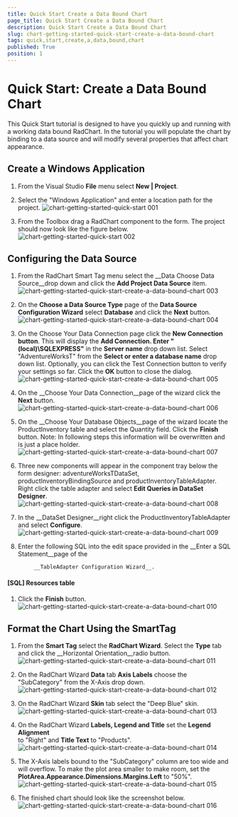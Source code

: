 ```yaml
---
title: Quick Start Create a Data Bound Chart
page_title: Quick Start Create a Data Bound Chart
description: Quick Start Create a Data Bound Chart
slug: chart-getting-started-quick-start-create-a-data-bound-chart
tags: quick,start,create,a,data,bound,chart
published: True
position: 1
---
```


# Quick Start: Create a Data Bound Chart



This Quick Start tutorial is designed to have you quickly up and running with a working data bound RadChart. In the tutorial you will populate 
    	 the chart by binding to a data source and will modify several properties that affect chart appearance.
     

## Create a Windows Application

1. From the Visual Studio __File__ menu select __New | Project__.

1. Select the "Windows Application" and enter a location path for the project.
            ![chart-getting-started-quick-start 001](images/chart-getting-started-quick-start001.png)

1. From the Toolbox drag a RadChart component to the form. The project should now look like the figure below.
          ![chart-getting-started-quick-start 002](images/chart-getting-started-quick-start002.png)

## Configuring the Data Source

1. From the RadChart Smart Tag menu select the __Data Choose Data Source__drop down and click the __Add Project Data Source__ item.
		  	![chart-getting-started-quick-start-create-a-data-bound-chart 003](images/chart-getting-started-quick-start-create-a-data-bound-chart003.png)

1. On the __Choose a Data Source Type__ page of the __Data Source Configuration Wizard__ select 
			__Database__ and click the __Next__ button.![chart-getting-started-quick-start-create-a-data-bound-chart 004](images/chart-getting-started-quick-start-create-a-data-bound-chart004.png)

1. On the Choose Your Data Connection page click the __New Connection button__. This will display the 
		 	__Add Connection. Enter "(local)\SQLEXPRESS"__ in the __Server name__ drop down list. 
		 	Select "AdventureWorksT" from the __Select or enter a database name__ drop down list. Optionally, you can 
		 	click the Test Connection button to verify your settings so far. Click the __OK__ button to close the dialog.![chart-getting-started-quick-start-create-a-data-bound-chart 005](images/chart-getting-started-quick-start-create-a-data-bound-chart005.png)

1. On the __Choose Your Data Connection__page of the wizard click the __Next__ button.
        ![chart-getting-started-quick-start-create-a-data-bound-chart 006](images/chart-getting-started-quick-start-create-a-data-bound-chart006.png)

1. On the __Choose Your Database Objects__page of the wizard locate the ProductInventory table and select the Quantity field. 
		 	Click the __Finish__ button. Note: In following steps this information will be overwritten and is just a place holder.
      ![chart-getting-started-quick-start-create-a-data-bound-chart 007](images/chart-getting-started-quick-start-create-a-data-bound-chart007.png)

1. Three new components will appear in the component tray below the form designer: adventureWorksTDataSet, productInventoryBindingSource 
		 	and productInventoryTableAdapter. Right click the table adapter and select __Edit Queries in DataSet Designer__.
      ![chart-getting-started-quick-start-create-a-data-bound-chart 008](images/chart-getting-started-quick-start-create-a-data-bound-chart008.png)

1. In the __DataSet Designer__right click the ProductInventoryTableAdapter and select __Configure__.
      ![chart-getting-started-quick-start-create-a-data-bound-chart 009](images/chart-getting-started-quick-start-create-a-data-bound-chart009.png)

1. Enter the following SQL into the edit space provided in the __Enter a SQL Statement__page of the 
        
		  	__TableAdapter Configuration Wizard__.
        

#### __[SQL] Resources table__





1. Click the __Finish__ button.
        ![chart-getting-started-quick-start-create-a-data-bound-chart 010](images/chart-getting-started-quick-start-create-a-data-bound-chart010.png)

## Format the Chart Using the SmartTag

1. From the __Smart Tag__ select the __RadChart Wizard__. Select the __Type__ 
			  	tab and click the __Horizontal Orientation__radio button.![chart-getting-started-quick-start-create-a-data-bound-chart 011](images/chart-getting-started-quick-start-create-a-data-bound-chart011.png)

1. On the RadChart Wizard __Data__ tab __Axis Labels__ choose the "SubCategory" from the X-Axis drop down.
          ![chart-getting-started-quick-start-create-a-data-bound-chart 012](images/chart-getting-started-quick-start-create-a-data-bound-chart012.png)

1. On the RadChart Wizard __Skin__ tab select the "Deep Blue" skin.
                ![chart-getting-started-quick-start-create-a-data-bound-chart 013](images/chart-getting-started-quick-start-create-a-data-bound-chart013.png)

1. On the RadChart Wizard __Labels, Legend and Title__ set the __Legend Alignment__                
              	to "Right" and __Title Text__ to "Products".
                ![chart-getting-started-quick-start-create-a-data-bound-chart 014](images/chart-getting-started-quick-start-create-a-data-bound-chart014.png)

1. The X-Axis labels bound to the "SubCategory" column are too wide and will overflow. To make the plot area smaller to make room,
              	set the __PlotArea.Appearance.Dimensions.Margins.Left__ to "50%".
                ![chart-getting-started-quick-start-create-a-data-bound-chart 015](images/chart-getting-started-quick-start-create-a-data-bound-chart015.png)

1. The finished chart should look like the screenshot below.
                ![chart-getting-started-quick-start-create-a-data-bound-chart 016](images/chart-getting-started-quick-start-create-a-data-bound-chart016.png)
